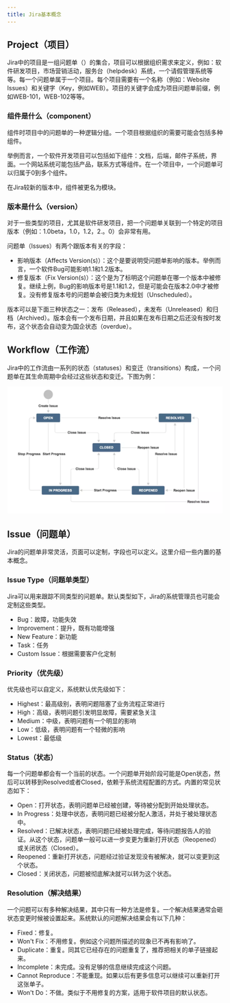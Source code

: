 ```yaml
---
title: Jira基本概念
---
```


## Project（项目）

Jira中的项目是一组问题单（）的集合，项目可以根据组织需求来定义，例如：软件研发项目，市场营销活动，服务台（helpdesk）系统，一个请假管理系统等等。每一个问题单属于一个项目。每个项目需要有一个名称（例如：Website Issues）和关键字（Key，例如WEB）。项目的关键字会成为项目问题单前缀，例如WEB-101，WEB-102等等。

### 组件是什么（component）

组件时项目中的问题单的一种逻辑分组。一个项目根据组织的需要可能会包括多种组件。

举例而言，一个软件开发项目可以包括如下组件：文档，后端，邮件子系统，界面。一个网站系统可能包括产品，联系方式等组件。在一个项目中，一个问题单可以归属于0到多个组件。

在Jira较新的版本中，组件被更名为模块。

### 版本是什么（version）

对于一些类型的项目，尤其是软件研发项目，把一个问题单关联到一个特定的项目版本（例如：1.0beta，1.0，1.2，2.。0）会非常有用。

问题单（Issues）有两个跟版本有关的字段：

- 影响版本（Affects Version(s)）：这个是要说明受问题单影响的版本。举例而言，一个软件Bug可能影响1.1和1.2版本。
- 修复版本（Fix Version(s)）：这个是为了标明这个问题单在哪一个版本中被修复。继续上例，Bug的影响版本号是1.1和1.2，但是可能会在版本2.0中才被修复。没有修复版本号的问题单会被归类为未规划（Unscheduled）。

版本可以是下面三种状态之一：发布（Released），未发布（Unreleased）和归档（Archived）。版本会有一个发布日期，并且如果在发布日期之后还没有按时发布，这个状态会自动变为国企状态（overdue）。

## Workflow（工作流）

Jira中的工作流由一系列的状态（statuses）和变迁（transitions）构成，一个问题单在其生命周期中会经过这些状态和变迁。下图为例：

![Jira工作流](/images/Jira基本概念/Jira工作流.png)

## Issue（问题单）

Jira的问题单非常灵活，页面可以定制，字段也可以定义。这里介绍一些内置的基本概念。

### Issue Type（问题单类型）

Jira可以用来跟踪不同类型的问题单。默认类型如下，Jira的系统管理员也可能会定制这些类型。

- Bug：故障，功能失效
- Improvement：提升，既有功能增强
- New Feature：新功能
- Task：任务
- Custom Issue：根据需要客户化定制

### Priority（优先级）

优先级也可以自定义，系统默认优先级如下：

- Highest：最高级别，表明问题阻塞了业务流程正常进行
- High：高级，表明问题引发明显故障，需要紧急关注
- Medium：中级，表明问题有一个明显的影响
- Low：低级，表明问题有一个轻微的影响
- Lowest：最低级

### Status（状态）

每一个问题单都会有一个当前的状态。一个问题单开始阶段可能是Open状态，然后可以转移到Resolved或者Closed，依赖于系统流程配置的方式。内置的常见状态如下：

- Open：打开状态，表明问题单已经被创建，等待被分配到开始处理状态。
- In Progress：处理中状态，表明问题已经被分配人激活，并处于被处理状态中。
- Resolved：已解决状态，表明问题已经被处理完成，等待问题报告人的验证。从这个状态，问题单一般可以进一步变更为重新打开状态（Reopened）或关闭状态（Closed）。
- Reopened：重新打开状态，问题经过验证发现没有被解决，就可以变更到这个状态。
- Closed：关闭状态，问题被彻底解决就可以转为这个状态。

### Resolution（解决结果）

一个问题可以有多种解决结果，其中只有一种方法是修复。一个解决结果通常会砸状态变更时候被设置起来。系统默认的问题解决结果会有以下几种：

- Fixed：修复。
- Won't Fix：不用修复。例如这个问题所描述的现象已不再有影响了。
- Duplicate：重复。同其它已经存在的问题重复了，推荐把相关的单子链接起来。
- Incomplete：未完成。没有足够的信息继续完成这个问题。
- Cannot Reproduce：不能重现。如果以后有更多信息可以继续可以重新打开这张单子。
- Won't Do：不做。类似于不用修复的方案，适用于软件项目的默认状态。
